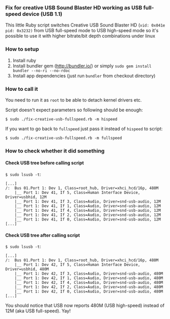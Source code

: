 

### Fix for creative USB Sound Blaster HD working as USB full-speed device (USB 1.1)

This little Ruby script switches Creative USB Sound Blaster HD
(`vid: 0x041e pid: 0x3232)` from USB full-speed mode to USB high-speed mode
so it's possible to use it with higher bitrate/bit depth combinations under linux


### How to setup

1. Install ruby
2. Install bundler gem (http://bundler.io/) or simply `sudo gem install bundler --no-ri --no-rdoc`
3. Install app dependencies (just run `bundler` from checkout directory)


### How to call it

You need to run it as `root` to be able to detach kernel drivers etc.

Script doesn't expect parameters so following should be enough:
```
$ sudo ./fix-creative-usb-fullspeed.rb -m hispeed
```

If you want to go back to `fullspeed` just pass it instead of `hispeed`
to script:
```
$ sudo ./fix-creative-usb-fullspeed.rb -m fullspeed
```


### How to check whether it did something

#### Check USB tree before calling script
`$ sudo lsusb -t`:
```
[...]
/:  Bus 01.Port 1: Dev 1, Class=root_hub, Driver=xhci_hcd/16p, 480M
    |__ Port 1: Dev 41, If 5, Class=Human Interface Device, Driver=usbhid, 12M
    |__ Port 1: Dev 41, If 3, Class=Audio, Driver=snd-usb-audio, 12M
    |__ Port 1: Dev 41, If 1, Class=Audio, Driver=snd-usb-audio, 12M
    |__ Port 1: Dev 41, If 4, Class=Audio, Driver=snd-usb-audio, 12M
    |__ Port 1: Dev 41, If 2, Class=Audio, Driver=snd-usb-audio, 12M
    |__ Port 1: Dev 41, If 0, Class=Audio, Driver=snd-usb-audio, 12M
[...]
```

 
#### Check USB tree after calling script

`$ sudo lsusb -t`:
```
[...]
/:  Bus 01.Port 1: Dev 1, Class=root_hub, Driver=xhci_hcd/16p, 480M
    |__ Port 1: Dev 42, If 5, Class=Human Interface Device, Driver=usbhid, 480M
    |__ Port 1: Dev 42, If 3, Class=Audio, Driver=snd-usb-audio, 480M
    |__ Port 1: Dev 42, If 1, Class=Audio, Driver=snd-usb-audio, 480M
    |__ Port 1: Dev 42, If 4, Class=Audio, Driver=snd-usb-audio, 480M
    |__ Port 1: Dev 42, If 2, Class=Audio, Driver=snd-usb-audio, 480M
    |__ Port 1: Dev 42, If 0, Class=Audio, Driver=snd-usb-audio, 480M
[...]
```

You should notice that USB now reports 480M (USB high-speed) instead of
12M (aka USB full-speed). Yay!
